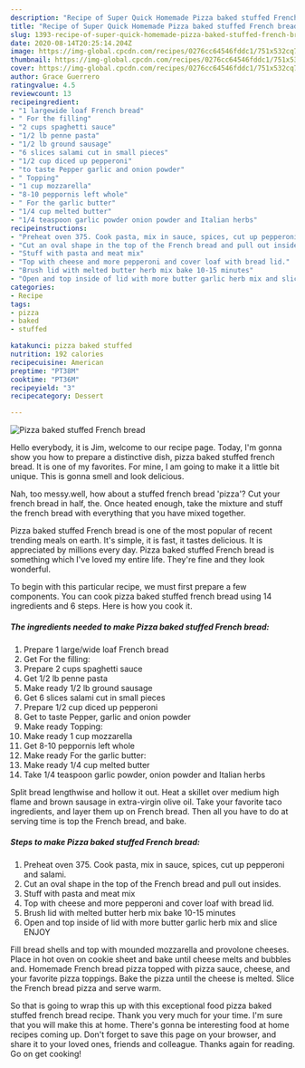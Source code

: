 ```yaml
---
description: "Recipe of Super Quick Homemade Pizza baked stuffed French bread"
title: "Recipe of Super Quick Homemade Pizza baked stuffed French bread"
slug: 1393-recipe-of-super-quick-homemade-pizza-baked-stuffed-french-bread
date: 2020-08-14T20:25:14.204Z
image: https://img-global.cpcdn.com/recipes/0276cc64546fddc1/751x532cq70/pizza-baked-stuffed-french-bread-recipe-main-photo.jpg
thumbnail: https://img-global.cpcdn.com/recipes/0276cc64546fddc1/751x532cq70/pizza-baked-stuffed-french-bread-recipe-main-photo.jpg
cover: https://img-global.cpcdn.com/recipes/0276cc64546fddc1/751x532cq70/pizza-baked-stuffed-french-bread-recipe-main-photo.jpg
author: Grace Guerrero
ratingvalue: 4.5
reviewcount: 13
recipeingredient:
- "1 largewide loaf French bread"
- " For the filling"
- "2 cups spaghetti sauce"
- "1/2 lb penne pasta"
- "1/2 lb ground sausage"
- "6 slices salami cut in small pieces"
- "1/2 cup diced up pepperoni"
- "to taste Pepper garlic and onion powder"
- " Topping"
- "1 cup mozzarella"
- "8-10 peppornis left whole"
- " For the garlic butter"
- "1/4 cup melted butter"
- "1/4 teaspoon garlic powder onion powder and Italian herbs"
recipeinstructions:
- "Preheat oven 375. Cook pasta, mix in sauce, spices, cut up pepperoni and salami."
- "Cut an oval shape in the top of the French bread and pull out insides."
- "Stuff with pasta and meat mix"
- "Top with cheese and more pepperoni and cover loaf with bread lid."
- "Brush lid with melted butter herb mix bake 10-15 minutes"
- "Open and top inside of lid with more butter garlic herb mix and slice ENJOY"
categories:
- Recipe
tags:
- pizza
- baked
- stuffed

katakunci: pizza baked stuffed 
nutrition: 192 calories
recipecuisine: American
preptime: "PT38M"
cooktime: "PT36M"
recipeyield: "3"
recipecategory: Dessert

---
```



![Pizza baked stuffed French bread](https://img-global.cpcdn.com/recipes/0276cc64546fddc1/751x532cq70/pizza-baked-stuffed-french-bread-recipe-main-photo.jpg)

Hello everybody, it is Jim, welcome to our recipe page. Today, I'm gonna show you how to prepare a distinctive dish, pizza baked stuffed french bread. It is one of my favorites. For mine, I am going to make it a little bit unique. This is gonna smell and look delicious.

Nah, too messy.well, how about a stuffed french bread &#39;pizza&#39;? Cut your french bread in half, the. Once heated enough, take the mixture and stuff the french bread with everything that you have mixed together.

Pizza baked stuffed French bread is one of the most popular of recent trending meals on earth. It's simple, it is fast, it tastes delicious. It is appreciated by millions every day. Pizza baked stuffed French bread is something which I've loved my entire life. They're fine and they look wonderful.


To begin with this particular recipe, we must first prepare a few components. You can cook pizza baked stuffed french bread using 14 ingredients and 6 steps. Here is how you cook it.

<!--inarticleads1-->

##### The ingredients needed to make Pizza baked stuffed French bread:

1. Prepare 1 large/wide loaf French bread
1. Get  For the filling:
1. Prepare 2 cups spaghetti sauce
1. Get 1/2 lb penne pasta
1. Make ready 1/2 lb ground sausage
1. Get 6 slices salami cut in small pieces
1. Prepare 1/2 cup diced up pepperoni
1. Get to taste Pepper, garlic and onion powder
1. Make ready  Topping:
1. Make ready 1 cup mozzarella
1. Get 8-10 peppornis left whole
1. Make ready  For the garlic butter:
1. Make ready 1/4 cup melted butter
1. Take 1/4 teaspoon garlic powder, onion powder and Italian herbs


Split bread lengthwise and hollow it out. Heat a skillet over medium high flame and brown sausage in extra-virgin olive oil. Take your favorite taco ingredients, and layer them up on French bread. Then all you have to do at serving time is top the French bread, and bake. 

<!--inarticleads2-->

##### Steps to make Pizza baked stuffed French bread:

1. Preheat oven 375. Cook pasta, mix in sauce, spices, cut up pepperoni and salami.
1. Cut an oval shape in the top of the French bread and pull out insides.
1. Stuff with pasta and meat mix
1. Top with cheese and more pepperoni and cover loaf with bread lid.
1. Brush lid with melted butter herb mix bake 10-15 minutes
1. Open and top inside of lid with more butter garlic herb mix and slice ENJOY


Fill bread shells and top with mounded mozzarella and provolone cheeses. Place in hot oven on cookie sheet and bake until cheese melts and bubbles and. Homemade French bread pizza topped with pizza sauce, cheese, and your favorite pizza toppings. Bake the pizza until the cheese is melted. Slice the French bread pizza and serve warm. 

So that is going to wrap this up with this exceptional food pizza baked stuffed french bread recipe. Thank you very much for your time. I'm sure that you will make this at home. There's gonna be interesting food at home recipes coming up. Don't forget to save this page on your browser, and share it to your loved ones, friends and colleague. Thanks again for reading. Go on get cooking!
